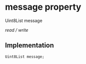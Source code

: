 


# message property







Uint8List message
  
_<span class="feature">read / write</span>_






## Implementation

```dart
Uint8List message;
```







